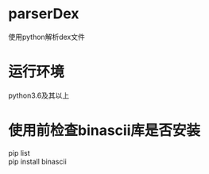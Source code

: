 # parserDex
使用python解析dex文件

# 运行环境
python3.6及其以上

# 使用前检查binascii库是否安装
pip list  
pip install binascii
